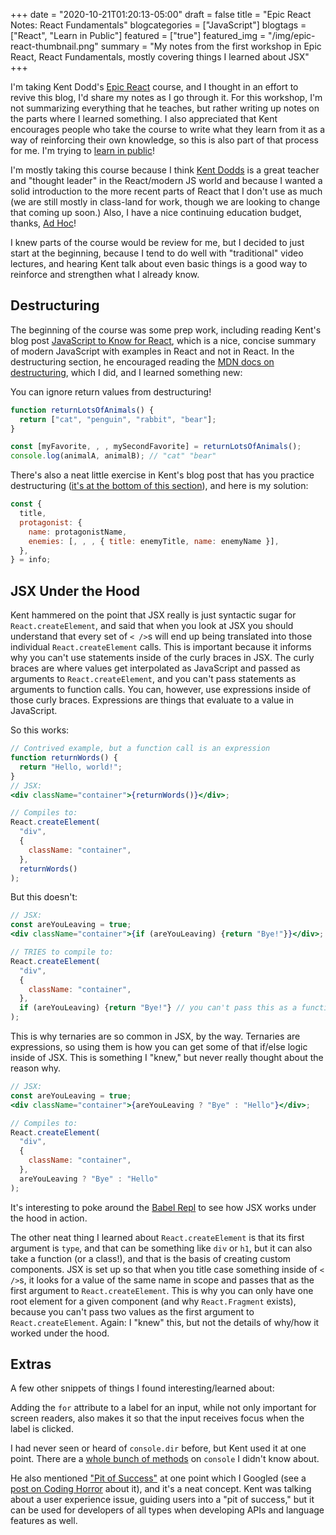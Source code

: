 +++
date = "2020-10-21T01:20:13-05:00"
draft = false
title = "Epic React Notes: React Fundamentals"
blogcategories = ["JavaScript"]
blogtags = ["React", "Learn in Public"]
featured = ["true"]
featured_img = "/img/epic-react-thumbnail.png"
summary = "My notes from the first workshop in Epic React, React Fundamentals, mostly covering things I learned about JSX"
+++

I'm taking Kent Dodd's [Epic React](https://epicreact.dev/) course, and I thought in an effort to revive this blog, I'd share my notes as I go through it. For this workshop, I'm not summarizing everything that he teaches, but rather writing up notes on the parts where I learned something. I also appreciated that Kent encourages people who take the course to write what they learn from it as a way of reinforcing their own knowledge, so this is also part of that process for me. I'm trying to [learn in public](https://www.swyx.io/learn-in-public/)!

I'm mostly taking this course because I think [Kent Dodds](https://kentcdodds.com/) is a great teacher and "thought leader" in the React/modern JS world and because I wanted a solid introduction to the more recent parts of React that I don't use as much (we are still mostly in class-land for work, though we are looking to change that coming up soon.) Also, I have a nice continuing education budget, thanks, [Ad Hoc](https://adhoc.team/)!

I knew parts of the course would be review for me, but I decided to just start at the beginning, because I tend to do well with "traditional" video lectures, and hearing Kent talk about even basic things is a good way to reinforce and strengthen what I already know.

## Destructuring

The beginning of the course was some prep work, including reading Kent's blog post [JavaScript to Know for React](https://kentcdodds.com/blog/javascript-to-know-for-react), which is a nice, concise summary of modern JavaScript with examples in React and not in React. In the destructuring section, he encouraged reading the [MDN docs on destructuring](https://developer.mozilla.org/en-US/docs/Web/JavaScript/Reference/Operators/Destructuring_assignment), which I did, and I learned something new:

You can ignore return values from destructuring!

```javascript
function returnLotsOfAnimals() {
  return ["cat", "penguin", "rabbit", "bear"];
}

const [myFavorite, , , mySecondFavorite] = returnLotsOfAnimals();
console.log(animalA, animalB); // "cat" "bear"
```

There's also a neat little exercise in Kent's blog post that has you practice destructuring ([it's at the bottom of this section](https://kentcdodds.com/blog/javascript-to-know-for-react#destructuring)), and here is my solution:

```javascript
const {
  title,
  protagonist: {
    name: protagonistName,
    enemies: [, , , { title: enemyTitle, name: enemyName }],
  },
} = info;
```

## JSX Under the Hood

Kent hammered on the point that JSX really is just syntactic sugar for `React.createElement`, and said that when you look at JSX you should understand that every set of `< />`s will end up being translated into those individual `React.createElement` calls. This is important because it informs why you can't use statements inside of the curly braces in JSX. The curly braces are where values get interpolated as JavaScript and passed as arguments to `React.createElement`, and you can't pass statements as arguments to function calls. You can, however, use expressions inside of those curly braces. Expressions are things that evaluate to a value in JavaScript.

So this works:

```jsx
// Contrived example, but a function call is an expression
function returnWords() {
  return "Hello, world!";
}
// JSX:
<div className="container">{returnWords()}</div>;

// Compiles to:
React.createElement(
  "div",
  {
    className: "container",
  },
  returnWords()
);
```

But this doesn't:

```jsx
// JSX:
const areYouLeaving = true;
<div className="container">{if (areYouLeaving) {return "Bye!"}}</div>;

// TRIES to compile to:
React.createElement(
  "div",
  {
    className: "container",
  },
  if (areYouLeaving) {return "Bye!"} // you can't pass this as a function argument!
);
```

This is why ternaries are so common in JSX, by the way. Ternaries are expressions, so using them is how you can get some of that if/else logic inside of JSX. This is something I "knew," but never really thought about the reason why.

```jsx
// JSX:
const areYouLeaving = true;
<div className="container">{areYouLeaving ? "Bye" : "Hello"}</div>;

// Compiles to:
React.createElement(
  "div",
  {
    className: "container",
  },
  areYouLeaving ? "Bye" : "Hello"
);
```

It's interesting to poke around the [Babel Repl](https://babeljs.io/repl#?browsers=defaults%2C%20not%20ie%2011%2C%20not%20ie_mob%2011&build=&builtIns=usage&spec=false&loose=false&code_lz=DwEwlgbgBAxgNgQwM5IHIILYFMC8AiGAewDsAXBMYrAJzwD4AJLOOQgGigHdDq4QBCYAHpwEOgCggA&debug=false&forceAllTransforms=false&shippedProposals=false&circleciRepo=&evaluate=false&fileSize=false&timeTravel=false&sourceType=module&lineWrap=true&presets=react&prettier=true&targets=&version=7.11.6&externalPlugins=) to see how JSX works under the hood in action.

The other neat thing I learned about `React.createElement` is that its first argument is `type`, and that can be something like `div` or `h1`, but it can also take a function (or a class!), and that is the basis of creating custom components. JSX is set up so that when you title case something inside of `< />`s, it looks for a value of the same name in scope and passes that as the first argument to `React.createElement`. This is why you can only have one root element for a given component (and why `React.Fragment` exists), because you can't pass two values as the first argument to `React.createElement`. Again: I "knew" this, but not the details of why/how it worked under the hood.

## Extras

A few other snippets of things I found interesting/learned about:

Adding the `for` attribute to a label for an input, while not only important for screen readers, also makes it so that the input receives focus when the label is clicked.

I had never seen or heard of `console.dir` before, but Kent used it at one point. There are a [whole bunch of methods](https://console.spec.whatwg.org/) on `console` I didn't know about.

He also mentioned ["Pit of Success"](https://medium.com/@ricomariani/the-pit-of-success-cfefc6cb64c8) at one point which I Googled (see a [post on Coding Horror](https://blog.codinghorror.com/falling-into-the-pit-of-success/) about it), and it's a neat concept. Kent was talking about a user experience issue, guiding users into a "pit of success," but it can be used for developers of all types when developing APIs and language features as well.